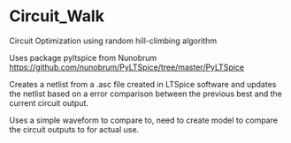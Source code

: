 # Circuit_Walk
Circuit Optimization using random hill-climbing algorithm

Uses package pyltspice from Nunobrum https://github.com/nunobrum/PyLTSpice/tree/master/PyLTSpice

Creates a netlist from a .asc file created in LTSpice software and updates the netlist based on a error comparison between the previous best and the current
circuit output.

Uses a simple waveform to compare to, need to create model to compare the circuit outputs to for actual use. 

